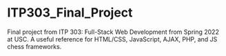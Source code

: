 # ITP303_Final_Project
Final project from ITP 303: Full-Stack Web Development from Spring 2022 at USC. A useful reference for HTML/CSS, JavaScript, AJAX, PHP, and JS chess frameworks.
